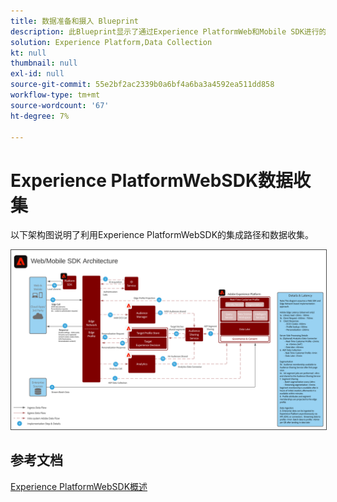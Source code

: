 ```yaml
---
title: 数据准备和摄入 Blueprint
description: 此Blueprint显示了通过Experience PlatformWeb和Mobile SDK进行的架构和摄取
solution: Experience Platform,Data Collection
kt: null
thumbnail: null
exl-id: null
source-git-commit: 55e2bf2ac2339b0a6bf4a6ba3a4592ea511dd858
workflow-type: tm+mt
source-wordcount: '67'
ht-degree: 7%

---
```


# Experience PlatformWebSDK数据收集

以下架构图说明了利用Experience PlatformWebSDK的集成路径和数据收集。

<img src="assets/web_sdk_flow.svg" alt="使用Experience PlatformWeb和Mobile SDK实施的参考架构" style="border:1px solid #4a4a4a" />

## 参考文档

[Experience PlatformWebSDK概述](https://experienceleague.adobe.com/docs/experience-platform/edge/home.html?lang=en)
